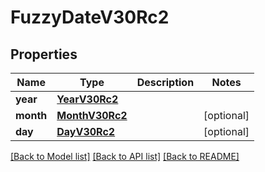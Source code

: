 # FuzzyDateV30Rc2

## Properties
Name | Type | Description | Notes
------------ | ------------- | ------------- | -------------
**year** | [**YearV30Rc2**](YearV30Rc2.md) |  | 
**month** | [**MonthV30Rc2**](MonthV30Rc2.md) |  | [optional] 
**day** | [**DayV30Rc2**](DayV30Rc2.md) |  | [optional] 

[[Back to Model list]](../README.md#documentation-for-models) [[Back to API list]](../README.md#documentation-for-api-endpoints) [[Back to README]](../README.md)

